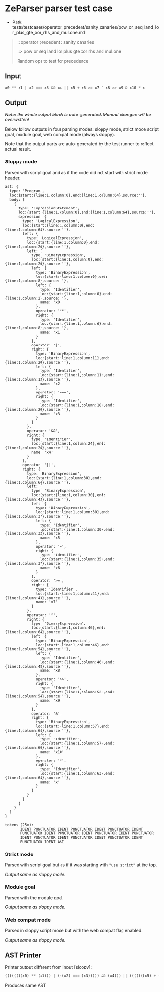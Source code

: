 # ZeParser parser test case

- Path: tests/testcases/operator_precedent/sanity_canaries/pow_or_seq_land_lor_plus_gte_xor_rhs_and_mul.one.md

> :: operator precedent : sanity canaries
>
> ::> pow or seq land lor plus gte xor rhs and mul.one
>
> Random ops to test for precedence

## Input

`````js
x0 ** x1 | x2 === x3 && x4 || x5 + x6 >= x7 ^ x8 >> x9 & x10 * x
`````

## Output

_Note: the whole output block is auto-generated. Manual changes will be overwritten!_

Below follow outputs in four parsing modes: sloppy mode, strict mode script goal, module goal, web compat mode (always sloppy).

Note that the output parts are auto-generated by the test runner to reflect actual result.

### Sloppy mode

Parsed with script goal and as if the code did not start with strict mode header.

`````
ast: {
  type: 'Program',
  loc:{start:{line:1,column:0},end:{line:1,column:64},source:''},
  body: [
    {
      type: 'ExpressionStatement',
      loc:{start:{line:1,column:0},end:{line:1,column:64},source:''},
      expression: {
        type: 'LogicalExpression',
        loc:{start:{line:1,column:0},end:{line:1,column:64},source:''},
        left: {
          type: 'LogicalExpression',
          loc:{start:{line:1,column:0},end:{line:1,column:26},source:''},
          left: {
            type: 'BinaryExpression',
            loc:{start:{line:1,column:0},end:{line:1,column:20},source:''},
            left: {
              type: 'BinaryExpression',
              loc:{start:{line:1,column:0},end:{line:1,column:8},source:''},
              left: {
                type: 'Identifier',
                loc:{start:{line:1,column:0},end:{line:1,column:2},source:''},
                name: 'x0'
              },
              operator: '**',
              right: {
                type: 'Identifier',
                loc:{start:{line:1,column:6},end:{line:1,column:8},source:''},
                name: 'x1'
              }
            },
            operator: '|',
            right: {
              type: 'BinaryExpression',
              loc:{start:{line:1,column:11},end:{line:1,column:20},source:''},
              left: {
                type: 'Identifier',
                loc:{start:{line:1,column:11},end:{line:1,column:13},source:''},
                name: 'x2'
              },
              operator: '===',
              right: {
                type: 'Identifier',
                loc:{start:{line:1,column:18},end:{line:1,column:20},source:''},
                name: 'x3'
              }
            }
          },
          operator: '&&',
          right: {
            type: 'Identifier',
            loc:{start:{line:1,column:24},end:{line:1,column:26},source:''},
            name: 'x4'
          }
        },
        operator: '||',
        right: {
          type: 'BinaryExpression',
          loc:{start:{line:1,column:30},end:{line:1,column:64},source:''},
          left: {
            type: 'BinaryExpression',
            loc:{start:{line:1,column:30},end:{line:1,column:43},source:''},
            left: {
              type: 'BinaryExpression',
              loc:{start:{line:1,column:30},end:{line:1,column:37},source:''},
              left: {
                type: 'Identifier',
                loc:{start:{line:1,column:30},end:{line:1,column:32},source:''},
                name: 'x5'
              },
              operator: '+',
              right: {
                type: 'Identifier',
                loc:{start:{line:1,column:35},end:{line:1,column:37},source:''},
                name: 'x6'
              }
            },
            operator: '>=',
            right: {
              type: 'Identifier',
              loc:{start:{line:1,column:41},end:{line:1,column:43},source:''},
              name: 'x7'
            }
          },
          operator: '^',
          right: {
            type: 'BinaryExpression',
            loc:{start:{line:1,column:46},end:{line:1,column:64},source:''},
            left: {
              type: 'BinaryExpression',
              loc:{start:{line:1,column:46},end:{line:1,column:54},source:''},
              left: {
                type: 'Identifier',
                loc:{start:{line:1,column:46},end:{line:1,column:48},source:''},
                name: 'x8'
              },
              operator: '>>',
              right: {
                type: 'Identifier',
                loc:{start:{line:1,column:52},end:{line:1,column:54},source:''},
                name: 'x9'
              }
            },
            operator: '&',
            right: {
              type: 'BinaryExpression',
              loc:{start:{line:1,column:57},end:{line:1,column:64},source:''},
              left: {
                type: 'Identifier',
                loc:{start:{line:1,column:57},end:{line:1,column:60},source:''},
                name: 'x10'
              },
              operator: '*',
              right: {
                type: 'Identifier',
                loc:{start:{line:1,column:63},end:{line:1,column:64},source:''},
                name: 'x'
              }
            }
          }
        }
      }
    }
  ]
}

tokens (25x):
       IDENT PUNCTUATOR IDENT PUNCTUATOR IDENT PUNCTUATOR IDENT
       PUNCTUATOR IDENT PUNCTUATOR IDENT PUNCTUATOR IDENT PUNCTUATOR
       IDENT PUNCTUATOR IDENT PUNCTUATOR IDENT PUNCTUATOR IDENT
       PUNCTUATOR IDENT ASI
`````

### Strict mode

Parsed with script goal but as if it was starting with `"use strict"` at the top.

_Output same as sloppy mode._

### Module goal

Parsed with the module goal.

_Output same as sloppy mode._

### Web compat mode

Parsed in sloppy script mode but with the web compat flag enabled.

_Output same as sloppy mode._

## AST Printer

Printer output different from input [sloppy]:

````js
((((((((x0) ** (x1))) | (((x2) === (x3))))) && (x4))) || (((((((x5) + (x6))) >= (x7))) ^ (((((x8) >> (x9))) & (((x10) * (x))))))));
````

Produces same AST
